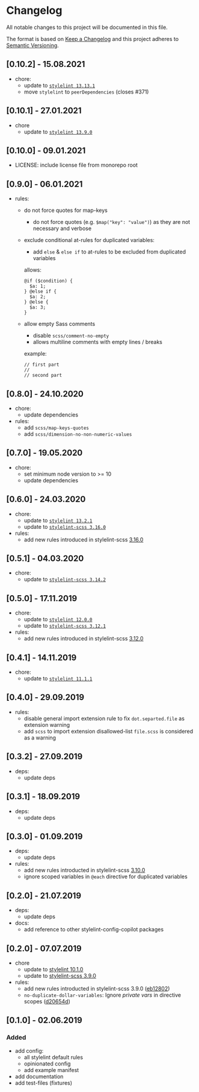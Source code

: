 # Changelog
All notable changes to this project will be documented in this file.

The format is based on [Keep a Changelog](http://keepachangelog.com/en/1.0.0/)
and this project adheres to [Semantic Versioning](http://semver.org/spec/v2.0.0.html).

## [0.10.2] - 15.08.2021
- chore:
  - update to [`stylelint 13.13.1`](https://github.com/stylelint/stylelint/blob/master/CHANGELOG.md#13131)
  - move `stylelint` to `peerDependencies` (closes #371)

## [0.10.1] - 27.01.2021
- chore
  - update to [`stylelint 13.9.0`](https://github.com/stylelint/stylelint/blob/master/CHANGELOG.md#1390)

## [0.10.0] - 09.01.2021
- LICENSE: include license file from monorepo root

## [0.9.0] - 06.01.2021
- rules:
  - do not force quotes for map-keys
    - do not force quotes (e.g. `$map("key": "value")`) as they are not necessary and verbose
  - exclude conditional at-rules for duplicated variables:
    - add `else` & `else if` to at-rules to be excluded
    from duplicated variables

    allows:
    ```
    @if ($condition) {
      $a: 1;
    } @else if {
      $a: 2;
    } @else {
      $a: 3;
    }
    ```
  - allow empty Sass comments
    - disable `scss/comment-no-empty`
    - allows multiline comments with empty lines / breaks

    example:
    ```
    // first part
    //
    // second part
    ```

## [0.8.0] - 24.10.2020
- chore:
  - update dependencies
- rules:
  - add `scss/map-keys-quotes`
  - add `scss/dimension-no-non-numeric-values`

## [0.7.0] - 19.05.2020
- chore:
  - set minimum node version to >= 10
  - update dependencies

## [0.6.0] - 24.03.2020
- chore:
  - update to [`stylelint 13.2.1`](https://github.com/stylelint/stylelint/blob/master/CHANGELOG.md#1321)
  - update to [`stylelint-scss 3.16.0`](https://github.com/kristerkari/stylelint-scss/blob/master/CHANGELOG.md#3160)
- rules:
  - add new rules introduced in stylelint-scss [3.16.0](https://github.com/kristerkari/stylelint-scss/blob/master/CHANGELOG.md#3160)

## [0.5.1] - 04.03.2020
- chore:
  - update to [`stylelint-scss 3.14.2`](https://github.com/kristerkari/stylelint-scss/blob/master/CHANGELOG.md#3142)

## [0.5.0] - 17.11.2019
- chore:
  - update to [`stylelint 12.0.0`](https://github.com/stylelint/stylelint/blob/master/CHANGELOG.md#1200)
  - update to [`stylelint-scss 3.12.1`](https://github.com/kristerkari/stylelint-scss/blob/master/CHANGELOG.md#3121)
- rules: 
  - add new rules introduced in stylelint-scss [3.12.0](https://github.com/kristerkari/stylelint-scss/blob/master/CHANGELOG.md#3120)

## [0.4.1] - 14.11.2019
- chore:
  - update to [`stylelint 11.1.1`](https://github.com/stylelint/stylelint/blob/master/CHANGELOG.md#1111)

## [0.4.0] - 29.09.2019
- rules:
  - disable general import extension rule to fix `dot.separted.file` as extension warning
  - add `scss` to import extension disallowed-list `file.scss` is considered as a warning

## [0.3.2] - 27.09.2019
- deps:
  - update deps

## [0.3.1] - 18.09.2019
- deps:
  - update deps

## [0.3.0] - 01.09.2019
- deps:
  - update deps
- rules:
  - add new rules introducted in stylelint-scss [3.10.0](https://github.com/kristerkari/stylelint-scss/blob/master/CHANGELOG.md#3100)
  - ignore scoped variables in `@each` directive for duplicated variables


## [0.2.0] - 21.07.2019
- deps:
  - update deps
- docs: 
  - add reference to other stylelint-config-copilot packages

## [0.2.0] - 07.07.2019
- chore
  - update to [stylelint 10.1.0](https://github.com/stylelint/stylelint/blob/master/CHANGELOG.md#1010)
  - update to [stylelint-scss 3.9.0](https://github.com/kristerkari/stylelint-scss/blob/master/CHANGELOG.md#390)
- rules:
  - add new rules introducted in stylelint-scss 3.9.0 ([eb12802](https://github.com/fuhlig/stylelint-config-copilot/commit/eb128025b18e3938abd633070cdd8a5fc16d1e83))
  - `no-duplicate-dollar-variables`: Ignore _private vars_ in directive scopes ([d20654d](https://github.com/fuhlig/stylelint-config-copilot/commit/d20654d8ed854c5689a3b9316e2370e3cb3cba73))

## [0.1.0] - 02.06.2019

### Added
- add config:
  - all stylelint default rules
  - opinionated config
  - add example manifest
- add documentation
- add test-files (fixtures)

